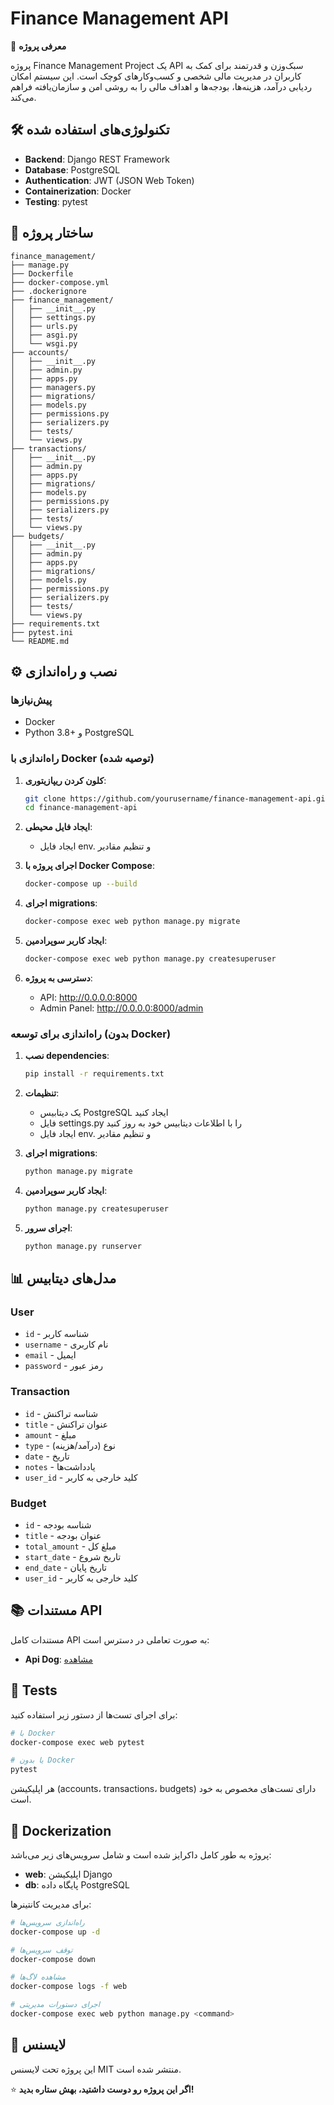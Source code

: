 # Finance Management API

🚀 **معرفی پروژه**

پروژه Finance Management Project یک API سبک‌وزن و قدرتمند برای کمک به کاربران در مدیریت مالی شخصی و کسب‌وکارهای کوچک است. این سیستم امکان ردیابی درآمد، هزینه‌ها، بودجه‌ها و اهداف مالی را به روشی امن و سازمان‌یافته فراهم می‌کند.

## 🛠 **تکنولوژی‌های استفاده شده**

- **Backend**: Django REST Framework
- **Database**: PostgreSQL
- **Authentication**: JWT (JSON Web Token)
- **Containerization**: Docker
- **Testing**: pytest 

## 📁 **ساختار پروژه**

```
finance_management/
├── manage.py
├── Dockerfile
├── docker-compose.yml
├── .dockerignore
├── finance_management/
│   ├── __init__.py
│   ├── settings.py
│   ├── urls.py
│   ├── asgi.py
│   └── wsgi.py
├── accounts/
│   ├── __init__.py
│   ├── admin.py
│   ├── apps.py
│   ├── managers.py
│   ├── migrations/
│   ├── models.py
│   ├── permissions.py
│   ├── serializers.py
│   ├── tests/
│   └── views.py
├── transactions/
│   ├── __init__.py
│   ├── admin.py
│   ├── apps.py
│   ├── migrations/
│   ├── models.py
│   ├── permissions.py
│   ├── serializers.py
│   ├── tests/
│   └── views.py
├── budgets/
│   ├── __init__.py
│   ├── admin.py
│   ├── apps.py
│   ├── migrations/
│   ├── models.py
│   ├── permissions.py
│   ├── serializers.py
│   ├── tests/
│   └── views.py
├── requirements.txt
├── pytest.ini
└── README.md
```

## ⚙️ **نصب و راه‌اندازی**

### پیش‌نیازها

- Docker
- Python 3.8+ و PostgreSQL

### راه‌اندازی با Docker (توصیه شده)

1. **کلون کردن ریپازیتوری**:
   ```bash
   git clone https://github.com/yourusername/finance-management-api.git
   cd finance-management-api
   ```

2. **ایجاد فایل محیطی**:
   - ایجاد فایل env. و تنظیم مقادیر

    
3. **اجرای پروژه با Docker Compose**:
   ```bash
   docker-compose up --build
   ```

4. **اجرای migrations**:
   ```bash
   docker-compose exec web python manage.py migrate
   ```

5. **ایجاد کاربر سوپرادمین**:
   ```bash
   docker-compose exec web python manage.py createsuperuser
   ```

6. **دسترسی به پروژه**:
   - API: http://0.0.0.0:8000
   - Admin Panel: http://0.0.0.0:8000/admin

### راه‌اندازی برای توسعه (بدون Docker)

1. **نصب dependencies**:
   ```bash
   pip install -r requirements.txt
   ```

2. **تنظیمات**:
   - یک دیتابیس PostgreSQL ایجاد کنید
   - فایل settings.py را با اطلاعات دیتابیس خود به روز کنید
   - ایجاد فایل env. و تنظیم مقادیر

3. **اجرای migrations**:
   ```bash
   python manage.py migrate
   ```

4. **ایجاد کاربر سوپرادمین**:
   ```bash
   python manage.py createsuperuser
   ```

5. **اجرای سرور**:
   ```bash
   python manage.py runserver
   ```

## 📊 **مدل‌های دیتابیس**

### User
- `id` - شناسه کاربر
- `username` - نام کاربری
- `email` - ایمیل
- `password` - رمز عبور

### Transaction
- `id` - شناسه تراکنش
- `title` - عنوان تراکنش
- `amount` - مبلغ
- `type` - نوع (درآمد/هزینه)
- `date` - تاریخ
- `notes` - یادداشت‌ها
- `user_id` - کلید خارجی به کاربر

### Budget
- `id` - شناسه بودجه
- `title` - عنوان بودجه
- `total_amount` - مبلغ کل
- `start_date` - تاریخ شروع
- `end_date` - تاریخ پایان
- `user_id` - کلید خارجی به کاربر

## 📚 **مستندات API**

مستندات کامل API به صورت تعاملی در دسترس است:

- **Api Dog**: [مشاهده](https://share.apidog.com/4b7ea7f3-044c-4fa5-934b-3ad39e0f9619)


## 🧪 **Tests**

برای اجرای تست‌ها از دستور زیر استفاده کنید:

```bash
# با Docker
docker-compose exec web pytest

# یا بدون Docker
pytest
```

هر اپلیکیشن (accounts، transactions، budgets) دارای تست‌های مخصوص به خود است.

## 🐳 **Dockerization**

پروژه به طور کامل داکرایز شده است و شامل سرویس‌های زیر می‌باشد:

- **web**: اپلیکیشن Django
- **db**: پایگاه داده PostgreSQL

برای مدیریت کانتینرها:

```bash
# راه‌اندازی سرویس‌ها
docker-compose up -d

# توقف سرویس‌ها
docker-compose down

# مشاهده لاگ‌ها
docker-compose logs -f web

# اجرای دستورات مدیریتی
docker-compose exec web python manage.py <command>
```

## 📄 **لایسنس**

این پروژه تحت لایسنس MIT منتشر شده است.

⭐ **اگر این پروژه رو دوست داشتید، بهش ستاره بدید!**